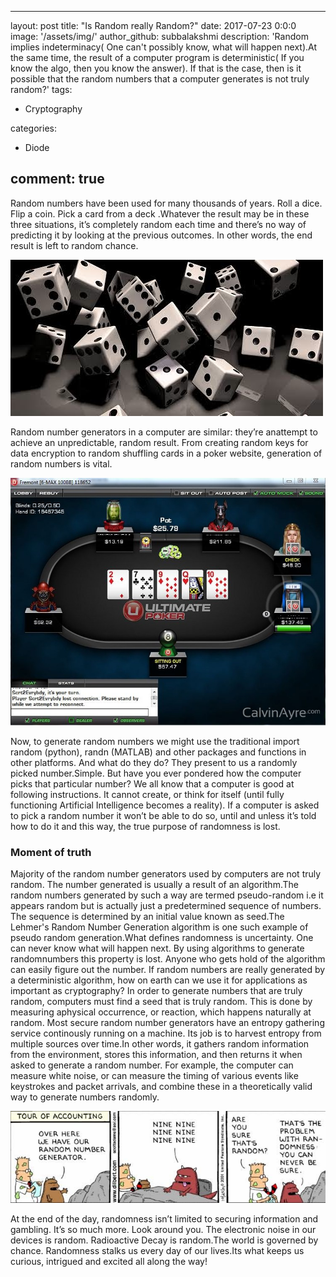
---

layout: post
title: "Is Random really Random?"
date: 2017-07-23 0:0:0
image: '/assets/img/'
author_github: subbalakshmi
description: 'Random implies indeterminacy( One can't possibly know, what will happen next).At the same time,  the result of a computer program is deterministic( If you know the algo, then you know the answer). If that is the case, then is it possible that the random numbers that a computer generates is not truly random?'
tags:
- Cryptography

categories:
- Diode

comment: true
---

Random numbers have been used for many thousands of years. Roll a dice. Flip a coin. Pick a card from a deck .Whatever the result may be in these three situations, it’s completely random each time and there’s no way of predicting it by looking at the previous outcomes. In other words, the end result is left to random chance.

![image1](/blog/assets/img/is-random-really-random/img001.jpg)

Random number generators in a computer are similar: they’re anattempt to achieve an unpredictable, random result. From creating random keys for data encryption to random shuffling cards in a poker website, generation of random numbers is vital.

![image2](/blog/assets/img/is-random-really-random/img002.jpg)

Now, to generate random numbers we might use the traditional import random (python), randn (MATLAB) and other packages and functions in other platforms. And what do they do? They present to us a randomly picked number.Simple. But have you ever pondered how the computer picks that particular number? We all know that a computer is good at following instructions. It cannot create, or think for itself (until fully functioning Artificial Intelligence becomes a reality). If a computer is asked to pick a random number it won’t be able to do so, until and unless it’s told how to do it and this way, the true purpose of randomness is lost.

### Moment of truth

Majority of the random number generators used by computers are not truly random. The number generated is usually a result of an algorithm.The random numbers generated by such a way are termed pseudo-random i.e it appears random but is actually just a predetermined sequence of numbers. The sequence is determined by an initial value known as seed.The Lehmer's Random Number Generation algorithm is one such example of pseudo random generation.What defines randomness is uncertainty. One can never know what will happen next. By using algorithms to generate randomnumbers this property is lost. Anyone who gets hold of the algorithm can easily figure out the number. If random numbers are really generated by a deterministic algorithm, how on earth can we use it for applications as important as cryptography? In order to generate numbers that are truly random, computers must find a seed that is truly random. This is done by measuring aphysical occurrence, or reaction, which happens naturally at random. Most secure random number generators have an entropy gathering service continously running on a machine. Its job is to harvest entropy from multiple sources over time.In other words, it gathers random information from the environment, stores this information, and then returns it when asked to generate a random number. For example, the computer can measure white noise, or can measure the timing of various events like keystrokes and packet arrivals, and combine these in a theoretically valid way to generate numbers randomly.

![image3](/blog/assets/img/is-random-really-random/img003.jpg)

At the end of the day, randomness isn’t limited to securing information and gambling. It’s so much more. Look around you. The electronic noise in our devices is random. Radioactive Decay is random.The world is governed by chance. Randomness stalks us every day of our lives.Its what keeps us curious, intrigued and excited all along the way!
